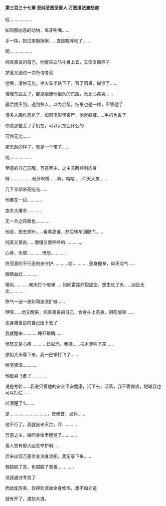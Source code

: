 #### 第三百三十七章 至纯至恶至善人 万恶道法渡劫道



哈………………

如同那凶恶的动物，呲牙咧嘴……

手一挥，抓过来擦擦擦……直接嚼碎吃了……

啊………………

纯真善良的自己，他醒来立马扑身上去，又恢复原样子

梦里又通过一次所谓考验

他哭，凄惨无比，坐火车半路下了，背了因果，糊涂了……

慢慢东西丢了，都是跟随他很久的东西，无比心疼哭……

最后找不到，遇到熟人，以为会帮，结果也是一样，不管他了

很多人魔化恶化了，如同电影里丧尸，他就躲藏……手机也丢了

你说那些丢了手机在，可以买东西什么的

可怜无比……

那无助的样子，就是一个孩子……

吼………………

至恶的自己苏醒，万恶至主，之主苏醒控制肉身

呀………………呲牙咧嘴……啊，哈哈……仰天大笑……

几下全部杀死吃光……

他晕在一边…………

血杀大屠杀…………

无一合之将敌也…………

他说，想去郑州……看看那谁，然后转车回厦门……

纯真又善良……懵懂又傻呼呼的…………。

心疼，仇恨…………愤怒…………

终究善的不行恶的来守护…………哈…………
恶身握拳，仰天哈气……

眼睛血红…………

噶哈…………朝天打个咆哮……如同雷霆炸裂虚空，想生吃了天……凶狂无比…………

煞气一波一波如同波浪扩散……

咿呀……他又醒来，纯真善良的自己，合身扑上恶身，阴阳旋转……

恶身被善良的自己压下去了

我就醒来…………睁开眼睛……

愤怒又是心疼…………日尼玛，我操……把本尊叫下来……

原始大天尊下来，我一巴掌打飞了……

给劳资滚…………

他赶紧飞走了…………

说是考验……我说只管他的安全平安健康，活下去，活着，我不管你谁，地球我也可以打烂……

听清楚了么……


是…………………………，皆俯首，发抖……

他不行了，我就出来灭世，哼…………

万恶之主，缩回身体里睡觉了…………


善人皆有那大凶恶守护啊……

后来出现万恶金身法身法相，我记录下来……

我超脱了恶，也超脱了至善…………。

说我通过考验了

而劫度厉害，我得到渡劫金身修炼，想不如立道

就有开了，渡劫大道。

